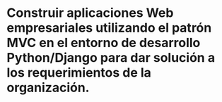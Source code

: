 # Construir aplicaciones Web empresariales utilizando el patrón MVC en el entorno de desarrollo Python/Django para dar solución a los requerimientos de la organización.
